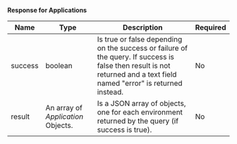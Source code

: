 **Response for Applications**

| Name | Type | Description | Required |
| ---- | ---- | ----------- | -------- |
| success | boolean | Is true or false depending on the success or failure of the query. If success is false then result is not returned and a text field named "error" is returned instead. | No |
| result |  An array of _Application_ Objects. | Is a JSON  array of objects, one for each environment returned by the query (if success is true). | No |

